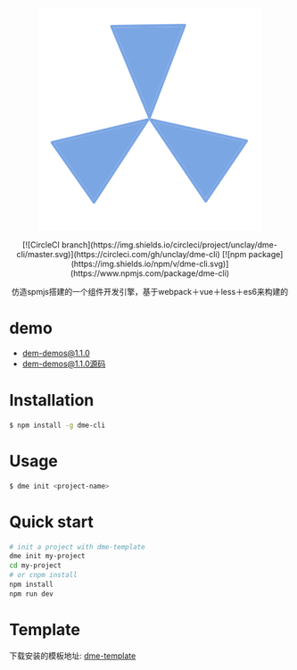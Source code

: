 <p align="center">
  <a href="http://source.unclay.com/dme/1.1.0/index.html" target="_blank">
    <img src="https://raw.githubusercontent.com/unclay/dme-cli/master/logo.png">
  </a>
</p>
<p align="center">
  [![CircleCI branch](https://img.shields.io/circleci/project/unclay/dme-cli/master.svg)](https://circleci.com/gh/unclay/dme-cli)
  [![npm package](https://img.shields.io/npm/v/dme-cli.svg)](https://www.npmjs.com/package/dme-cli)
  <br>
</p>
<p align="center">仿造spmjs搭建的一个组件开发引擎，基于webpack＋vue＋less＋es6来构建的</p>

# demo

+ <a href="http://source.unclay.com/dme/1.1.0/index.html" target="_blank">dem-demos@1.1.0</a>
+ <a href="https://github.com/unclay/dme-demos" target="_blank">dem-demos@1.1.0源码</a>

# Installation

``` bash
$ npm install -g dme-cli
```

# Usage

``` bash
$ dme init <project-name>
```

# Quick start

``` bash
# init a project with dme-template
dme init my-project
cd my-project
# or cnpm install
npm install
npm run dev
```

# Template
下载安装的模板地址: <a href="https://github.com/unclay/dme-template" target="_blank">dme-template</a>